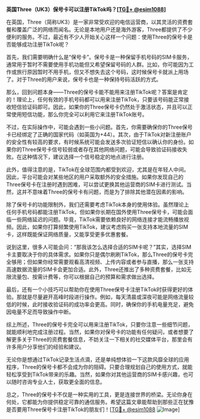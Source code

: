 **英国Three（UK3）保号卡可以注册TikTok吗？[[TG💪+ @esim1088](https://t.me/s/esim1088)]**

在英国，Three（简称UK3）是一家非常受欢迎的电信运营商，以其灵活的资费套餐和覆盖广泛的网络而闻名。无论是本地用户还是海外游客，Three都提供了不少便利的服务。不过，最近有不少人开始关心这样一个问题：使用Three的保号卡是否能够成功注册TikTok呢？

首先，我们需要明确什么是“保号卡”。保号卡是一种保留手机号码的SIM卡服务，通常用于暂时不需要使用手机功能但又希望保留号码的人群。比如，你可能因为工作或旅行原因暂时不用手机，但又不想失去这个号码，这时候保号卡就派上用场了。对于Three的用户来说，保号卡也是一种保持号码活跃的方式。

那么，回到问题本身——Three的保号卡能不能用来注册TikTok呢？答案是肯定的！理论上，任何有效的手机号码都可以用来注册TikTok，只要该号码能正常接收短信验证码即可。因此，如果你的Three保号卡仍然处于激活状态，并且可以正常使用短信功能，那么你完全可以利用它来注册TikTok账号。

不过，在实际操作中，可能会遇到一些小问题。首先，你需要确保你的Three保号卡已经绑定了正确的国家代码（如英国为+44）。其次，由于TikTok对新注册账户的安全性有较高的要求，有时候系统可能会发送多次验证短信以确认你的身份。如果你的Three保号卡信号较弱或者存在其他网络问题，可能会导致验证码接收失败。在这种情况下，建议选择一个信号稳定的地点进行注册。

此外，值得注意的是，TikTok在全球范围内都受到欢迎，尤其是在年轻人中间。因此，平台可能会对某些地区的用户采取额外的安全措施。如果你发现自己的Three保号卡在注册时遇到困难，可以尝试更换其他运营商的SIM卡进行测试。当然，这并不意味着Three的保号卡有问题，而是为了排除其他潜在因素的影响。

除了保号卡的功能限制外，我们还需要考虑TikTok本身的使用体验。虽然理论上任何手机号码都能注册TikTok，但如果你长期在国外使用Three保号卡，可能会面临一些网络延迟的问题。毕竟，TikTok需要依赖良好的网络连接才能流畅播放视频。因此，如果你打算频繁使用TikTok，建议考虑购买一张支持本地流量的SIM卡，这样既能保证网络质量，又能享受更多优惠套餐。

说到这里，很多人可能会问：“那我该怎么选择合适的SIM卡呢？”其实，选择SIM卡主要取决于你的具体需求。如果你只是偶尔刷刷TikTok，那么Three的保号卡完全够用；但如果你经常需要观看高清视频、上传内容或者参与直播，那么一张支持高速数据流量的SIM卡会更加合适。此外，Three还推出了多种资费套餐，比如无限流量包、按需计费等，你可以根据自己的预算和需求做出选择。

最后，还有一个小技巧可以帮助你在使用Three保号卡注册TikTok时获得更好的体验。那就是尽量避开高峰时段进行操作。例如，每天清晨或深夜可能是网络流量较低的时候，此时接收验证码的成功率会更高。同时，确保你的手机电量充足，避免因电量不足而导致操作中断。

综上所述，Three的保号卡完全可以用来注册TikTok，只要你注意一些细节问题，就能顺利地完成注册过程。当然，如果你对保号卡的功能有任何疑问，或者想要了解更多关于Three的资费套餐信息，不妨关注一下相关的社交媒体平台，那里会有许多用户分享他们的经验和建议。

无论你是想通过TikTok记录生活点滴，还是单纯想体验一下这款风靡全球的应用程序，Three的保号卡都不会成为你的阻碍。只要合理规划自己的使用方式，就能轻松享受到TikTok带来的乐趣。当然，如果你对其他运营商的SIM卡感兴趣，也可以随时咨询专业人士，获取更全面的信息。

总之，Three的保号卡不仅是一种实用的工具，更是连接世界的桥梁。无论你身在何处，它都能为你提供稳定可靠的通信服务。希望这篇文章能帮助到那些正在犹豫是否要用Three保号卡注册TikTok的朋友们！[[TG💪+ @esim1088](https://t.me/s/esim1088) ![Image](https://i.postimg.cc/4NQfJmqS/Snipaste-2025-05-13-00-14-12.png)]